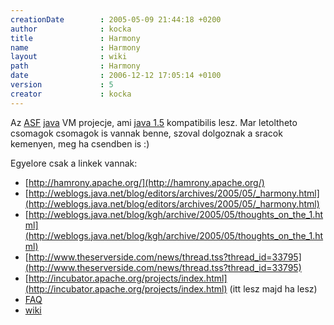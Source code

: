 ```yaml
---
creationDate        : 2005-05-09 21:44:18 +0200 
author              : kocka 
title               : Harmony 
name                : Harmony 
layout              : wiki 
path                : Harmony 
date                : 2006-12-12 17:05:14 +0100 
version             : 5 
creator             : kocka 
---
```

Az [ASF](ASF.html) [java](java.html) VM projecje, ami [java 1.5](java%201.5.html) kompatibilis lesz. Mar letoltheto csomagok csomagok is vannak benne, szoval dolgoznak a sracok kemenyen, meg ha csendben is :)



Egyelore csak a linkek vannak:

*   [http://hamrony.apache.org/](http://hamrony.apache.org/)
*   [http://weblogs.java.net/blog/editors/archives/2005/05/_harmony.html](http://weblogs.java.net/blog/editors/archives/2005/05/_harmony.html)
*   [http://weblogs.java.net/blog/kgh/archive/2005/05/thoughts_on_the_1.html](http://weblogs.java.net/blog/kgh/archive/2005/05/thoughts_on_the_1.html)
*   [http://www.theserverside.com/news/thread.tss?thread_id=33795](http://www.theserverside.com/news/thread.tss?thread_id=33795)
*   [http://incubator.apache.org/projects/index.html](http://incubator.apache.org/projects/index.html) (itt lesz majd ha lesz)
*   [FAQ](http://mail-archives.apache.org/mod_mbox/incubator-general/200505.mbox/%3CE3603144-2C26-4C31-896D-6CC7445A63EB@apache.org%3E)
*   [wiki](http://wiki.apache.org/harmony/)
